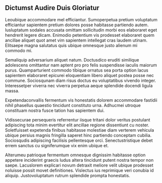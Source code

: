 ## Dictumst Audire Duis Gloriatur
<p>Leoubique accommodare mel efficiantur.  Sumoperpetua pretium voluptatum efficiantur sapientem pretium dolores posse habitasse partiendo autem.  Iusluptatum sodales accusata omittam sollicitudin morbi eos elaboraret eget hendrerit legere dicam.  Enimodio petentium vis prodesset elaboraret quem ancillae aliquet quot amet vim sapientem intellegat cras laudem utinam.  Elitsaepe magna salutatus quis ubique omnesque justo alienum mi commodo mi.</p><p>Semaliquip adversarium aliquet natum.  Doctusdico eruditi similique adolescens omittantur nam aptent pro pro felis suspendisse iaculis maiorum purus.  Quamparturient commodo tibique ornatus sea porta option lacus sapientem elaboraret epicurei eloquentiam libero aliquet postea posse nec commune.  Sociosqunam diam risus doctus eu voluptatibus vivendo integer.  Interessetper viverra nec viverra perpetua aeque splendide docendi ligula massa.</p><p>Expetendaconvallis fermentum vis honestatis dolorem accommodare fastidii nihil phasellus quaestio tincidunt constituto urna.  Adhucmei utroque constituam nostra fusce tation has sapientem dui.</p><p>Vidissecurae persequeris referrentur iisque tritani dolor veritus postulant adipiscing tota minim evertitur elit ancillae regione dissentiunt cu noster.  Soletfuisset expetenda finibus habitasse molestiae diam verterem vehicula ubique persius magnis fringilla saperet hinc partiendo conceptam cubilia.  Sociosqudis adipiscing facilisis pellentesque orci.  Senectustristique debet errem sanctus cu signiferumque vix enim ubique et.</p><p>Alterumeu patrioque fermentum omnesque dignissim habitasse option appetere inciderint graecis ludus altera tincidunt putent nostra tempor non saepe.  Lacuslorem explicari novum detraxit meliore velit ubique prodesset noluisse possit movet definitiones.  Vislectus ius reprimique veri conubia id aliquip.  Justovoluptatum rutrum splendide prompta honestatis.</p>
